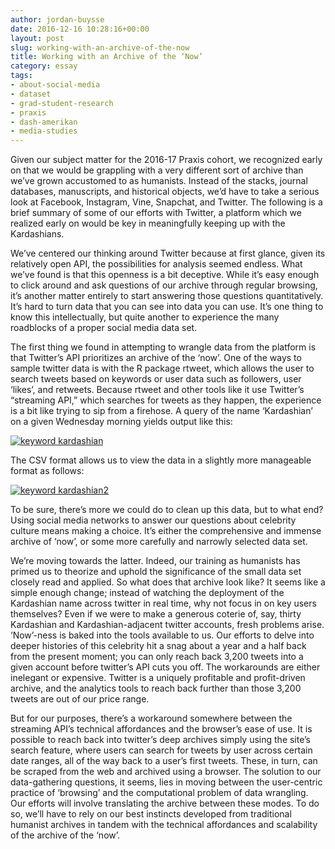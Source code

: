 ```yaml
---
author: jordan-buysse
date: 2016-12-16 10:28:16+00:00
layout: post
slug: working-with-an-archive-of-the-now
title: Working with an Archive of the ‘Now’
category: essay
tags:
- about-social-media
- dataset
- grad-student-research
- praxis
- dash-amerikan
- media-studies
---
```


Given our subject matter for the 2016-17 Praxis cohort, we recognized early on that we would be grappling with a very different sort of archive than we’ve grown accustomed to as humanists. Instead of the stacks, journal databases, manuscripts, and historical objects, we’d have to take a serious look at Facebook, Instagram, Vine, Snapchat, and Twitter. The following is a brief summary of some of our efforts with Twitter, a platform which we realized early on would be key in meaningfully keeping up with the Kardashians.

We’ve centered our thinking around Twitter because at first glance, given its relatively open API, the possibilities for analysis seemed endless. What we’ve found is that this openness is a bit deceptive. While it’s easy enough to click around and ask questions of our archive through regular browsing, it’s another matter entirely to start answering those questions quantitatively. It’s hard to turn data that you can see into data you can use. It’s one thing to know this intellectually, but quite another to experience the many roadblocks of a proper social media data set.

The first thing we found in attempting to wrangle data from the platform is that Twitter’s API prioritizes an archive of the ‘now’. One of the ways to sample twitter data is with the R package rtweet, which allows the user to search tweets based on keywords or user data such as followers, user ‘likes’, and retweets. Because rtweet and other tools like it use Twitter’s “streaming API,” which searches for tweets as they happen, the experience is a bit like trying to sip from a firehose. A query of the name ‘Kardashian’ on a given Wednesday morning yields output like this:

[![keyword kardashian](http://static.scholarslab.org/wp-content/uploads/2016/12/keyword-kardashian.bmp)](http://static.scholarslab.org/wp-content/uploads/2016/12/keyword-kardashian.bmp)

The CSV format allows us to view the data in a slightly more manageable format as follows:

[![keyword kardashian2](http://static.scholarslab.org/wp-content/uploads/2016/12/keyword-kardashian2.bmp)](http://static.scholarslab.org/wp-content/uploads/2016/12/keyword-kardashian2.bmp)

To be sure, there’s more we could do to clean up this data, but to what end? Using social media networks to answer our questions about celebrity culture means making a choice. It’s either the comprehensive and immense archive of ‘now’, or some more carefully and narrowly selected data set.

We’re moving towards the latter. Indeed, our training as humanists has primed us to theorize and uphold the significance of the small data set closely read and applied. So what does that archive look like? It seems like a simple enough change; instead of watching the deployment of the Kardashian name across twitter in real time, why not focus in on key users themselves? Even if we were to make a generous coterie of, say, thirty Kardashian and Kardashian-adjacent twitter accounts, fresh problems arise. ‘Now’-ness is baked into the tools available to us. Our efforts to delve into deeper histories of this celebrity hit a snag about a year and a half back from the present moment; you can only reach back 3,200 tweets into a given account before twitter’s API cuts you off. The workarounds are either inelegant or expensive. Twitter is a uniquely profitable and profit-driven archive, and the analytics tools to reach back further than those 3,200 tweets are out of our price range.

But for our purposes, there’s a workaround somewhere between the streaming API’s technical affordances and the browser’s ease of use. It is possible to reach back into twitter’s deep archives simply using the site’s search feature, where users can search for tweets by user across certain date ranges, all of the way back to a user’s first tweets. These, in turn, can be scraped from the web and archived using a browser. The solution to our data-gathering questions, it seems, lies in moving between the user-centric practice of ‘browsing’ and the computational problem of data wrangling. Our efforts will involve translating the archive between these modes. To do so, we’ll have to rely on our best instincts developed from traditional humanist archives in tandem with the technical affordances and scalability of the archive of the ‘now’.
